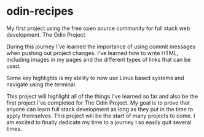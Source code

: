 # odin-recipes
My first project using the free open source community for full stack web development. The Odin Project

During this journey I've learned the importance of using commit messages when pushing out project changes. I've learned how to write HTML, including images in my pages and the different types of links that can be used. 

Some key highlights is my ability to now use Linux based systems and navigate using the terminal. 

This project will highlight all of the things I've learned so far and also be the first project i've completed for The Odin Project. My goal is to prove that anyone can learn full stack development as long as they put in the time to apply themselves. This project will be the start of many projects to come. I am excited to finally dedicate my time to a journey I so easily quit several times. 
